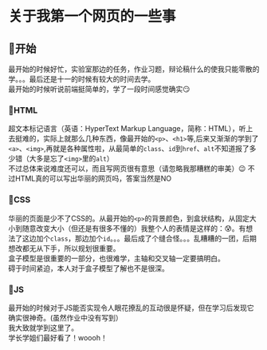 # 关于我第一个网页的一些事
## :rocket:开始
最开始的时候好忙，实验室那边的任务，作业习题，辩论稿什么的使我只能零散的学。。。最后还是十一的时候有较大的时间去学。<br>
最开始的时候听说前端挺简单的，学了一段时间感觉确实:smirk:<br>
### :triangular_flag_on_post:HTML
超文本标记语言（英语：HyperText Markup Language，简称：HTML），听上去挺难的，实际上就那么几种东西，像最开始的`<p>`、`<h1>`等,后来又渐渐的学到了`<a>`、`<img>`,再就是各种属性啦，从最简单的`class`、`id`到`href`、`alt`不知道报了多少错（大多是忘了`<img>`里的`alt`）<br>
不过总体来说难度还可以，而且写网页很有意思（请忽略我那糟糕的审美）:wink:
不过HTML真的可以写出华丽的网页吗，答案当然是NO<br>
### :triangular_flag_on_post:CSS
华丽的页面是少不了CSS的。从最开始的`<p>`的背景颜色，到盒状结构，从固定大小到随意改变大小（但还是有很多不懂的）我整个人的表情是这样的：:cold_sweat:。有想法了这边加个`class`，那边加个`id`。。。最后成了个缝合怪。。。乱糟糟的一团，后期想改都无从下手，所以规划很重要。<br>
盒子模型是很重要的一部分，也很难学，主轴和交叉轴一定要搞明白。<br>
碍于时间紧迫，本人对于盒子模型了解也不是很深。<br>
### :triangular_flag_on_post:JS
最开始的时候对于JS能否实现令人眼花撩乱的互动很是怀疑，但在学习后发现它确实很神奇。(虽然作业中没有写到）<br>
我大致就学到这里了。<br>
学长学姐们最好看了！woooh！

